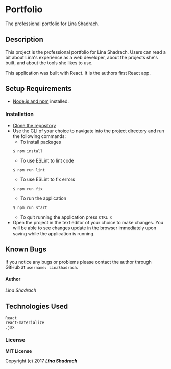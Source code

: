 # Portfolio

The professional portfolio for Lina Shadrach.

## Description

This project is the professional portfolio for Lina Shadrach. Users can read a bit about Lina's experience as a web developer, about the projects she's built, and about the tools she likes to use. 

This application was built with React. It is the authors first React app.

## Setup Requirements

* [Node.js and npm](https://nodejs.org/en/download/) installed.

### Installation

* [Clone the repository](https://github.com/LinaShadrach/portfolio-react)
* Use the CLI of your choice to navigate into the project directory and run the following commands:
  * To install packages
  ```
  $ npm install
  ```
  * To use ESLint to lint code
  ```
  $ npm run lint
  ```
  * To use ESLint to fix errors
  ```
  $ npm run fix
  ```
  * To run the application
  ```
  $ npm run start
  ```
  * To quit running the application press `CTRL C`
* Open the project in the text editor of your choice to make changes. You will be able to see changes update in the browser immediately upon saving while the application is running.

## Known Bugs

If you notice any bugs or problems please contact the author through GitHub at `username: LinaShadrach`.


#### Author

 _Lina Shadrach_

## Technologies Used

```
React
react-materialize
.jsx
```
### License

**MIT License**

Copyright (c) 2017 **_Lina Shadrach_**
